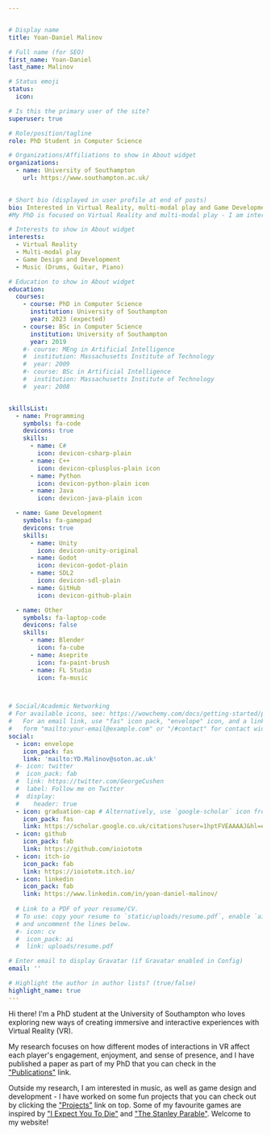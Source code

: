 ```yaml
---


# Display name
title: Yoan-Daniel Malinov

# Full name (for SEO)
first_name: Yoan-Daniel
last_name: Malinov

# Status emoji
status:
  icon:

# Is this the primary user of the site?
superuser: true

# Role/position/tagline
role: PhD Student in Computer Science

# Organizations/Affiliations to show in About widget
organizations:
  - name: University of Southampton
    url: https://www.southampton.ac.uk/
  

# Short bio (displayed in user profile at end of posts)
bio: Interested in Virtual Reality, multi-modal play and Game Development. 
#My PhD is focused on Virtual Reality and multi-modal play - I am interested in the different ways of introducing multiple people to a VR experience without the need for a headset.

# Interests to show in About widget
interests:
  - Virtual Reality
  - Multi-modal play
  - Game Design and Development
  - Music (Drums, Guitar, Piano)

# Education to show in About widget
education:
  courses:
    - course: PhD in Computer Science
      institution: University of Southampton
      year: 2023 (expected)
    - course: BSc in Computer Science
      institution: University of Southampton
      year: 2019
    #- course: MEng in Artificial Intelligence
    #  institution: Massachusetts Institute of Technology
    #  year: 2009
    #- course: BSc in Artificial Intelligence
    #  institution: Massachusetts Institute of Technology
    #  year: 2008


skillsList:
  - name: Programming
    symbols: fa-code
    devicons: true
    skills:
      - name: C#
        icon: devicon-csharp-plain 
      - name: C++
        icon: devicon-cplusplus-plain icon
      - name: Python
        icon: devicon-python-plain icon
      - name: Java
        icon: devicon-java-plain icon

  - name: Game Development
    symbols: fa-gamepad
    devicons: true
    skills:
      - name: Unity
        icon: devicon-unity-original
      - name: Godot
        icon: devicon-godot-plain
      - name: SDL2
        icon: devicon-sdl-plain
      - name: GitHub
        icon: devicon-github-plain

  - name: Other
    symbols: fa-laptop-code
    devicons: false
    skills:
      - name: Blender
        icon: fa-cube
      - name: Aseprite
        icon: fa-paint-brush
      - name: FL Studio
        icon: fa-music



# Social/Academic Networking
# For available icons, see: https://wowchemy.com/docs/getting-started/page-builder/#icons
#   For an email link, use "fas" icon pack, "envelope" icon, and a link in the
#   form "mailto:your-email@example.com" or "/#contact" for contact widget.
social:
  - icon: envelope
    icon_pack: fas
    link: 'mailto:YD.Malinov@soton.ac.uk'
  #- icon: twitter
  #  icon_pack: fab
  #  link: https://twitter.com/GeorgeCushen
  #  label: Follow me on Twitter
  #  display:
  #    header: true
  - icon: graduation-cap # Alternatively, use `google-scholar` icon from `ai` icon pack
    icon_pack: fas
    link: https://scholar.google.co.uk/citations?user=1hptFVEAAAAJ&hl=en
  - icon: github
    icon_pack: fab
    link: https://github.com/ioiototm
  - icon: itch-io
    icon_pack: fab
    link: https://ioiototm.itch.io/
  - icon: linkedin
    icon_pack: fab
    link: https://www.linkedin.com/in/yoan-daniel-malinov/
  
  # Link to a PDF of your resume/CV.
  # To use: copy your resume to `static/uploads/resume.pdf`, enable `ai` icons in `params.yaml`,
  # and uncomment the lines below.
  #- icon: cv
  #  icon_pack: ai
  #  link: uploads/resume.pdf

# Enter email to display Gravatar (if Gravatar enabled in Config)
email: ''

# Highlight the author in author lists? (true/false)
highlight_name: true
---
```



Hi there! I'm a PhD student at the University of Southampton who loves exploring new ways of creating immersive and interactive experiences with Virtual Reality (VR). 

My research focuses on how different modes of interactions in VR affect each player's engagement, enjoyment, and sense of presence, and I have published a paper as part of my PhD that you can check in the <a href="publication">"Publications"</a> link. 

Outside my research, I am interested in music, as well as game design and development - I have worked on some fun projects that you can check out by clicking the <a href="project">"Projects"</a> link on top. Some of my favourite games are inspired by <a href="https://iexpectyoutodie.schellgames.com/">"I Expect You To Die"</a> and <a href="https://www.stanleyparable.com/">"The Stanley Parable"</a>. Welcome to my website!


<!--


I'm a PhD student at the University of Southampton. My research area focuses on Virtual Reality (VR) and multi-modality - the different ways of including a second player in a VR game, and how that affects each participant in it. 

I am also interested in Game Design and Development, and have worked on a few small game projects.




You can check my research in the "Research" section above.
I also like games, so I've gone to a few Game Jams and created a few small prototype games, as well as a number of games for a game course I undertook at university and for my research as well. To see the games I have made, check out the "Games" page above.
For other programming projects, you can check "Other projects", which might include more things than programming in the future.

I am a PhD student in Computer Science at the University of Southampton. My PhD is focused on Virtual Reality and multi-modal play - I am interested in the different ways of introducing multiple people to a VR experience without the need for a headset.
Alice Wu is a professor of artificial intelligence at the Stanford AI Lab. Her research interests include distributed robotics, mobile computing and programmable matter. She leads the Robotic Neurobiology group, which develops self-reconfiguring robots, systems of self-organizing robots, and mobile sensor networks.
{style="text-align: justify;"}-->
